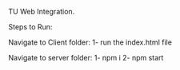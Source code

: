 TU Web  Integration.

Steps to Run:

Navigate to Client folder:
1- run the index.html file

Navigate to server folder:
1- npm i
2- npm start

